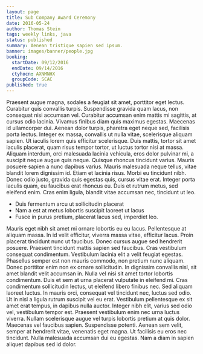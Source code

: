 ```yaml
---
layout: page
title: Sub Company Award Ceremony
date: 2016-05-24
author: Thomas Stein
tags: weekly links, java
status: published
summary: Aenean tristique sapien sed ipsum.
banner: images/banner/people.jpg
booking:
  startDate: 09/12/2016
  endDate: 09/14/2016
  ctyhocn: AXNMNHX
  groupCode: SCAC
published: true
---
```

Praesent augue magna, sodales a feugiat sit amet, porttitor eget lectus. Curabitur quis convallis turpis. Suspendisse gravida quam lacus, non consequat nisi accumsan vel. Curabitur accumsan enim mattis mi sagittis, at cursus odio lacinia. Vivamus finibus diam quis maximus egestas. Maecenas id ullamcorper dui. Aenean dolor turpis, pharetra eget neque sed, facilisis porta lectus.
Integer ex massa, convallis ut nulla vitae, scelerisque aliquam sapien. Ut iaculis lorem quis efficitur scelerisque. Duis mattis, tortor sit amet iaculis placerat, quam risus tempor tortor, ut luctus tortor nisi at massa. Aliquam interdum, orci malesuada lacinia vehicula, eros dolor pulvinar mi, a suscipit neque augue quis neque. Quisque rhoncus tincidunt varius. Mauris posuere sapien a nunc dapibus varius. Mauris malesuada neque tellus, vitae blandit lorem dignissim id. Etiam et lacinia risus. Morbi eu tincidunt nibh. Donec odio justo, gravida quis egestas quis, cursus vitae erat. Integer porta iaculis quam, eu faucibus erat rhoncus eu. Duis et rutrum metus, sed eleifend enim. Cras enim ligula, blandit vitae accumsan nec, tincidunt ut leo.

* Duis fermentum arcu ut sollicitudin placerat
* Nam a est at metus lobortis suscipit laoreet ut lacus
* Fusce in purus pretium, placerat lacus sed, imperdiet leo.

Mauris eget nibh sit amet mi ornare lobortis eu eu lacus. Pellentesque at aliquam massa. In id velit efficitur, viverra massa vitae, efficitur lacus. Proin placerat tincidunt nunc ut faucibus. Donec cursus augue sed hendrerit posuere. Praesent tincidunt mattis sapien sed faucibus. Cras vestibulum consequat condimentum. Vestibulum lacinia elit a velit feugiat egestas. Phasellus semper est non mauris commodo, non pretium nunc aliquam. Donec porttitor enim non ex ornare sollicitudin. In dignissim convallis nisl, sit amet blandit velit accumsan in. Nulla vel nisi sit amet tortor lobortis condimentum. Duis et sem at urna placerat vulputate in eleifend mi. Cras condimentum sollicitudin lectus, ut eleifend libero finibus nec. Sed aliquam laoreet luctus.
In mauris orci, consequat vel tincidunt nec, luctus sed odio. Ut in nisl a ligula rutrum suscipit vel eu erat. Vestibulum pellentesque ex sit amet erat tempus, in dapibus nulla auctor. Integer nibh elit, varius sed odio vel, vestibulum tempor est. Praesent vestibulum enim nec urna luctus viverra. Nullam scelerisque augue vel turpis lobortis pretium at quis dolor. Maecenas vel faucibus sapien. Suspendisse potenti. Aenean sem velit, semper at hendrerit vitae, venenatis eget magna. Ut facilisis eu eros nec tincidunt. Nulla malesuada accumsan dui eu egestas. Nam a diam in sapien aliquet dapibus sed id dolor.
